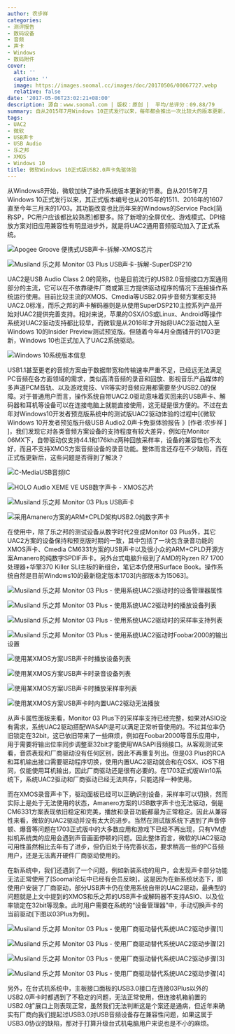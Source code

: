 ```yaml
---
author: 农步祥
categories:
- 测评报告
- 数码设备
- 音频
- 声卡
- Windows
- 数码附件
cover:
  alt: ''
  caption: ''
  image: https://images.soomal.cc/images/doc/20170506/00067727.webp
  relative: false
date: '2017-05-06T23:02:21+08:00'
description: 源自：www.soomal.com | 版权：原创 |  平均/总评分：09.88/79
summary: 自从2015年7月Windows 10正式发行以来，每年都会推出一次比较大的版本更新，其正式版本编号也从2015年的1511、2016年的1607直至今年三月末的1703。除了新增的全屏优化、游戏模式、DPI缩放方案对旧应用兼容性有明显进步外，就是将UAC2通用音频驱动加入了正式系统。
tags:
- UAC2
- 微软
- USB声卡
- USB Audio
- 乐之邦
- XMOS
- Windows 10
title: 微软Windows 10正式版USB2.0声卡免驱体验
---
```


从Windows8开始，微软加快了操作系统版本更新的节奏。自从2015年7月Windows 10正式发行以来，其正式版本编号也从2015年的1511、2016年的1607直至今年三月末的1703。其功能改变也比历年来的Windows的Service Pack[简称SP，PC用户应该都比较熟悉]都要多。除了新增的全屏优化、游戏模式、DPI缩放方案对旧应用兼容性有明显进步外，就是将UAC2通用音频驱动加入了正式系统。



![Apogee Groove 便携式USB声卡-拆解-XMOS芯片](https://images.soomal.cc/images/doc/20160910/00063205_01.webp)



![Musiland 乐之邦 Monitor 03 Plus USB声卡-拆解-SuperDSP210](https://images.soomal.cc/images/doc/20170217/00066465_01.webp)



UAC2是USB Audio Class 2.0的简称，也是目前流行的USB2.0音频接口方案通用部分的主流，它可以在不依靠硬件厂商或第三方提供驱动程序的情况下连接操作系统运行使用。目前比较主流的XMOS、Cmedia等USB2.0异步音频方案都支持UAC2.0标准，而乐之邦的声卡解码器则是从使用SuperDSP210主控系列产品开始对UAC2提供完善支持。相对来说，苹果的OSX/iOS或Linux、Android等操作系统对UAC2驱动支持都比较早，而微软是从2016年才开始将UAC2驱动加入至Windows 10的Insider Preview测试预览版。但随着今年4月全面铺开的1703更新，Windows 10也正式加入了UAC2系统驱动。



![Windows 10系统版本信息](https://images.soomal.cc/images/doc/20170506/00067728_01.webp)



USB1.1甚至更老的音频方案由于数据带宽和传输速率严重不足，已经远无法满足PC音频在各方面领域的需求，类似高清音频的录音和回放、影视音乐产品媒体的多声道PCM音轨、以及游戏竞技、VR等实时音频应用都需要至少USB2.0的保障。对于普通用户而言，操作系统自带UAC2.0驱动意味着买回来的USB声卡、解码器和耳机等设备可以在连接电脑上就能直接使用，这无疑是很方便的。不过在去年对Windows10开发者预览版系统中的测试版UAC2驱动体验的过程中[《微软Windows 10开发者预览版升级USB Audio2.0声卡免驱体验报告 》[作者:农步祥 ]
]，我们发现它对各类音频方案设备的支持程度有较大差异，例如在Monitor 06MX下，自带驱动仅支持44.1和176khz两种回放采样率，设备的兼容性也不太好，而且不支持XMOS方案音频设备的录音功能。整体而言还存在不少缺陷，而在正式版更新后，这些问题是否得到了解决？



![C-MediaUSB音频IC](https://images.soomal.cc/images/doc/20150418/00050985_01.webp)



![HOLO Audio XEME VE USB数字声卡 - XMOS芯片](https://images.soomal.cc/images/doc/20150418/00050983_01.webp)



![Musiland 乐之邦 Monitor 03 Plus USB声卡](https://images.soomal.cc/images/doc/20170217/00066459_01.webp)



![采用Amanero方案的ARM+CPLD架构USB2.0纯数字声卡](https://images.soomal.cc/images/doc/20161127/00064630_01.webp)



在使用中，除了乐之邦的测试设备从数字时代2变成Monitor 03 Plus外，其它UAC2方案的设备保持和预览版时期的一致，其中包括了一块包含录音功能的XMOS声卡、Cmedia CM6331方案的USB声卡以及很小众的ARM+CPLD开源方案Amanero的纯数字SPDIF声卡。另外台式电脑升级到了AMD的Ryzen R7 1700处理器+华擎370 Killer SLI主板的新组合，笔记本仍使用Surface Book。操作系统自然是目前Windows10的最新稳定版本1703[内部版本为15063]。



![Musiland 乐之邦 Monitor 03 Plus - 使用系统UAC2驱动时的设备管理器属性](https://images.soomal.cc/images/doc/20170506/00067729_01.webp)



![Musiland 乐之邦 Monitor 03 Plus - 使用系统UAC2驱动时的播放设备列表](https://images.soomal.cc/images/doc/20170506/00067730_01.webp)



![Musiland 乐之邦 Monitor 03 Plus - 使用系统UAC2驱动时的采样率支持列表](https://images.soomal.cc/images/doc/20170506/00067731_01.webp)



![Musiland 乐之邦 Monitor 03 Plus - 使用系统UAC2驱动时Foobar2000的输出设置](https://images.soomal.cc/images/doc/20170506/00067732_01.webp)



![使用某XMOS方案USB声卡时播放设备列表](https://images.soomal.cc/images/doc/20170506/00067733_01.webp)



![使用某XMOS方案USB声卡时录音设备列表](https://images.soomal.cc/images/doc/20170506/00067734_01.webp)



![使用某XMOS方案USB声卡时播放采样率列表](https://images.soomal.cc/images/doc/20170506/00067735_01.webp)



![使用某XMOS方案USB声卡时内置UAC2驱动无法播放](https://images.soomal.cc/images/doc/20170506/00067736_01.webp)



从声卡属性面板来看，Monitor 03 Plus下的采样率支持已经完整，如果对ASIO没有需求，系统UAC2驱动搭配WASAPI是可以满足正常听音使用的。不过其位率仍旧锁定在32bit，这已依旧带来了一些麻烦，例如在Foobar2000等音乐应用中，用于需要将输出位率同步调整至32bit才能使用WASAPI音频接口。从客观测试来看，音质表现和厂商驱动没有任何区别，因此不再重复列出。但是03 Plus的RCA和耳机输出接口需要驱动程序切换，使用内置UAC2驱动就会和在OSX、iOS下相同，仅能使用耳机输出，因此厂商驱动还是很有必要的。在1703正式版Win10系统下，系统UAC2驱动和厂商驱动已经无法共存，只能选择一种使用。



而在XMOS录音声卡下，驱动面板已经可以正确识别设备，采样率可以切换，然而实际上是处于无法使用的状态，Amanero方案的USB数字声卡也无法驱动，倒是CM6331方案表现依旧稳定和完美，播放和录音功能都最为正常稳定。因此从兼容性来看，微软的UAC2驱动并没有太大的进步。当然在测试版系统下遇到了声音停顿、爆音等问题在1703正式版中的大多数应用和游戏下已经不再出现，只有VM虚拟机系统类的应用会遇到声音画面停顿的问题。因此整体而言，微软的UAC2驱动可用性虽然相比去年有了进步，但仍旧处于待完善状态，要求稍高一些的PC音频用户，还是无法离开硬件厂商驱动使用的。



在新系统中，我们还遇到了一个问题，例如新装系统的用户，会发现声卡部分功能无法正常使用了[Soomal论坛中已经有会员反映]，这是因为在新系统状态下，即使用户安装了厂商驱动，部分USB声卡仍在使用系统自带的UAC2驱动，最典型的问题就是上文中提到的XMOS和乐之邦的USB声卡或解码器不支持ASIO、以及位率锁定在32bit等现象。此时用户需要在系统的“设备管理器”中，手动切换声卡的当前驱动[下图以03Plus为例]。



![Musiland 乐之邦 Monitor 03 Plus - 使用厂商驱动替代系统UAC2驱动步骤[1]](https://images.soomal.cc/images/doc/20170506/00067737_01.webp)



![Musiland 乐之邦 Monitor 03 Plus - 使用厂商驱动替代系统UAC2驱动步骤[2]](https://images.soomal.cc/images/doc/20170506/00067738_01.webp)



![Musiland 乐之邦 Monitor 03 Plus - 使用厂商驱动替代系统UAC2驱动步骤[3]](https://images.soomal.cc/images/doc/20170506/00067739_01.webp)



![Musiland 乐之邦 Monitor 03 Plus - 使用厂商驱动替代系统UAC2驱动步骤[4]](https://images.soomal.cc/images/doc/20170506/00067740_01.webp)



另外，在台式机系统中，主板接口面板的USB3.0接口在连接03Plus以外的USB2.0声卡时都遇到了不稳定的问题，无法正常使用，但连接机箱前置的USB2.0扩展口上则表现正常，虽然我们无法判断这是个案还是通病，但近年来确实有厂商向我们提起过USB3.0对USB音频设备存在兼容性问题，如果这属于USB3.0协议的缺陷，那对于打算升级台式机电脑用户来说也是不小的麻烦。